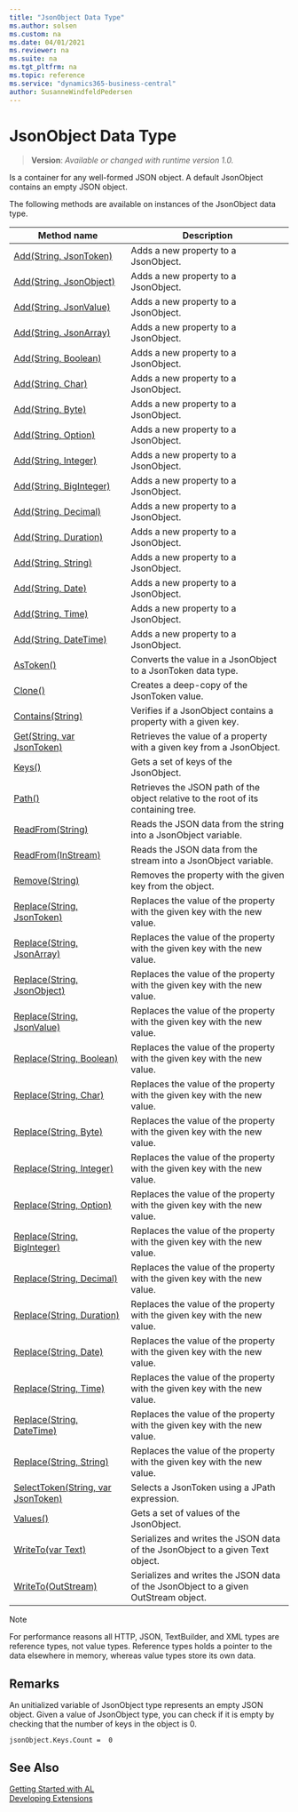 ```yaml
---
title: "JsonObject Data Type"
ms.author: solsen
ms.custom: na
ms.date: 04/01/2021
ms.reviewer: na
ms.suite: na
ms.tgt_pltfrm: na
ms.topic: reference
ms.service: "dynamics365-business-central"
author: SusanneWindfeldPedersen
---
```

[//]: # (START>DO_NOT_EDIT)
[//]: # (IMPORTANT:Do not edit any of the content between here and the END>DO_NOT_EDIT.)
[//]: # (Any modifications should be made in the .xml files in the ModernDev repo.)
# JsonObject Data Type
> **Version**: _Available or changed with runtime version 1.0._

Is a container for any well-formed JSON object. A default JsonObject contains an empty JSON object.



The following methods are available on instances of the JsonObject data type.

|Method name|Description|
|-----------|-----------|
|[Add(String, JsonToken)](jsonobject-add-string-jsontoken-method.md)|Adds a new property to a JsonObject.|
|[Add(String, JsonObject)](jsonobject-add-string-jsonobject-method.md)|Adds a new property to a JsonObject.|
|[Add(String, JsonValue)](jsonobject-add-string-jsonvalue-method.md)|Adds a new property to a JsonObject.|
|[Add(String, JsonArray)](jsonobject-add-string-jsonarray-method.md)|Adds a new property to a JsonObject.|
|[Add(String, Boolean)](jsonobject-add-string-boolean-method.md)|Adds a new property to a JsonObject.|
|[Add(String, Char)](jsonobject-add-string-char-method.md)|Adds a new property to a JsonObject.|
|[Add(String, Byte)](jsonobject-add-string-byte-method.md)|Adds a new property to a JsonObject.|
|[Add(String, Option)](jsonobject-add-string-option-method.md)|Adds a new property to a JsonObject.|
|[Add(String, Integer)](jsonobject-add-string-integer-method.md)|Adds a new property to a JsonObject.|
|[Add(String, BigInteger)](jsonobject-add-string-biginteger-method.md)|Adds a new property to a JsonObject.|
|[Add(String, Decimal)](jsonobject-add-string-decimal-method.md)|Adds a new property to a JsonObject.|
|[Add(String, Duration)](jsonobject-add-string-duration-method.md)|Adds a new property to a JsonObject.|
|[Add(String, String)](jsonobject-add-string-string-method.md)|Adds a new property to a JsonObject.|
|[Add(String, Date)](jsonobject-add-string-date-method.md)|Adds a new property to a JsonObject.|
|[Add(String, Time)](jsonobject-add-string-time-method.md)|Adds a new property to a JsonObject.|
|[Add(String, DateTime)](jsonobject-add-string-datetime-method.md)|Adds a new property to a JsonObject.|
|[AsToken()](jsonobject-astoken-method.md)|Converts the value in a JsonObject to a JsonToken data type.|
|[Clone()](jsonobject-clone-method.md)|Creates a deep-copy of the JsonToken value.|
|[Contains(String)](jsonobject-contains-method.md)|Verifies if a JsonObject contains a property with a given key.|
|[Get(String, var JsonToken)](jsonobject-get-method.md)|Retrieves the value of a property with a given key from a JsonObject.|
|[Keys()](jsonobject-keys-method.md)|Gets a set of keys of the JsonObject.|
|[Path()](jsonobject-path-method.md)|Retrieves the JSON path of the object relative to the root of its containing tree.|
|[ReadFrom(String)](jsonobject-readfrom-string-method.md)|Reads the JSON data from the string into a JsonObject variable.|
|[ReadFrom(InStream)](jsonobject-readfrom-instream-method.md)|Reads the JSON data from the stream into a JsonObject variable.|
|[Remove(String)](jsonobject-remove-method.md)|Removes the property with the given key from the object.|
|[Replace(String, JsonToken)](jsonobject-replace-string-jsontoken-method.md)|Replaces the value of the property with the given key with the new value.|
|[Replace(String, JsonArray)](jsonobject-replace-string-jsonarray-method.md)|Replaces the value of the property with the given key with the new value.|
|[Replace(String, JsonObject)](jsonobject-replace-string-jsonobject-method.md)|Replaces the value of the property with the given key with the new value.|
|[Replace(String, JsonValue)](jsonobject-replace-string-jsonvalue-method.md)|Replaces the value of the property with the given key with the new value.|
|[Replace(String, Boolean)](jsonobject-replace-string-boolean-method.md)|Replaces the value of the property with the given key with the new value.|
|[Replace(String, Char)](jsonobject-replace-string-char-method.md)|Replaces the value of the property with the given key with the new value.|
|[Replace(String, Byte)](jsonobject-replace-string-byte-method.md)|Replaces the value of the property with the given key with the new value.|
|[Replace(String, Integer)](jsonobject-replace-string-integer-method.md)|Replaces the value of the property with the given key with the new value.|
|[Replace(String, Option)](jsonobject-replace-string-option-method.md)|Replaces the value of the property with the given key with the new value.|
|[Replace(String, BigInteger)](jsonobject-replace-string-biginteger-method.md)|Replaces the value of the property with the given key with the new value.|
|[Replace(String, Decimal)](jsonobject-replace-string-decimal-method.md)|Replaces the value of the property with the given key with the new value.|
|[Replace(String, Duration)](jsonobject-replace-string-duration-method.md)|Replaces the value of the property with the given key with the new value.|
|[Replace(String, Date)](jsonobject-replace-string-date-method.md)|Replaces the value of the property with the given key with the new value.|
|[Replace(String, Time)](jsonobject-replace-string-time-method.md)|Replaces the value of the property with the given key with the new value.|
|[Replace(String, DateTime)](jsonobject-replace-string-datetime-method.md)|Replaces the value of the property with the given key with the new value.|
|[Replace(String, String)](jsonobject-replace-string-string-method.md)|Replaces the value of the property with the given key with the new value.|
|[SelectToken(String, var JsonToken)](jsonobject-selecttoken-method.md)|Selects a JsonToken using a JPath expression.|
|[Values()](jsonobject-values-method.md)|Gets a set of values of the JsonObject.|
|[WriteTo(var Text)](jsonobject-writeto-text-method.md)|Serializes and writes the JSON data of the JsonObject to a given Text object.|
|[WriteTo(OutStream)](jsonobject-writeto-outstream-method.md)|Serializes and writes the JSON data of the JsonObject to a given OutStream object.|

[//]: # (IMPORTANT: END>DO_NOT_EDIT)

> [!NOTE]  
> For performance reasons all HTTP, JSON, TextBuilder, and XML types are reference types, not value types. Reference types holds a pointer to the data elsewhere in memory, whereas value types store its own data.

## Remarks 
An unitialized variable of JsonObject type represents an empty JSON object. Given a value of JsonObject type, you can check if it is empty by checking that the number of keys in the object is 0.

```
jsonObject.Keys.Count =  0
```

## See Also
[Getting Started with AL](../../devenv-get-started.md)  
[Developing Extensions](../../devenv-dev-overview.md)  